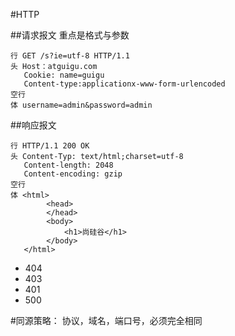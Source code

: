 #HTTP

##请求报文
重点是格式与参数
```
行 GET /s?ie=utf-8 HTTP/1.1
头 Host：atguigu.com
   Cookie: name=guigu
   Content-type:applicationx-www-form-urlencoded
空行
体 username=admin&password=admin
```

##响应报文
```
行 HTTP/1.1 200 OK
头 Content-Typ: text/html;charset=utf-8
   Content-length: 2048
   Content-encoding: gzip
空行
体 <html>
        <head>
        </head>
        <body>
            <h1>尚硅谷</h1>
        </body>
   </html>
```
* 404
* 403
* 401
* 500

#同源策略：
协议，域名，端口号，必须完全相同